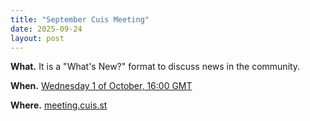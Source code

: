```yaml
---
title: "September Cuis Meeting"
date: 2025-09-24
layout: post
---
```


**What.** It is a "What's New?" format to discuss news in the community. 

**When.** [Wednesday 1 of October, 16:00 GMT](https://timee.io/20251001T1600?tl=Cuis%20October%20meeting)

**Where.** [meeting.cuis.st](http://meeting.cuis.st)
